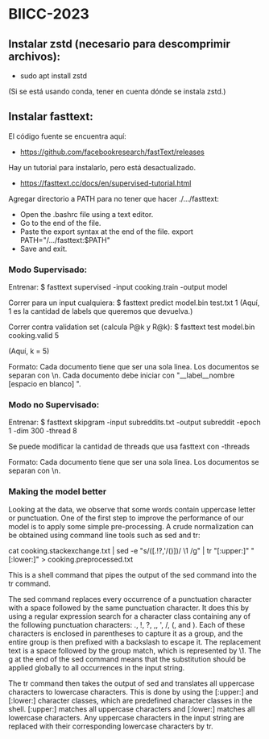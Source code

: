 # BIICC-2023

## Instalar zstd (necesario para descomprimir archivos):

- sudo apt install zstd

(Si se está usando conda, tener en cuenta dónde se instala zstd.)

## Instalar fasttext:

El código fuente se encuentra aquí:
- https://github.com/facebookresearch/fastText/releases

Hay un tutorial para instalarlo, pero está desactualizado.
- https://fasttext.cc/docs/en/supervised-tutorial.html

Agregar directorio a PATH para no tener que hacer ./.../fasttext:

- Open the .bashrc file using a text editor.
- Go to the end of the file.
- Paste the export syntax at the end of the file. 
        export PATH="/.../fasttext:$PATH"
- Save and exit.

### Modo Supervisado:

Entrenar: 
$ fasttext supervised -input cooking.train -output model

Correr para un input cualquiera:
$ fasttext predict model.bin test.txt 1
(Aquí, 1 es la cantidad de labels que queremos que devuelva.)

Correr contra validation set (calcula P@k y R@k):
$ fasttext test model.bin cooking.valid 5

(Aquí, k = 5)

Formato:
Cada documento tiene que ser una sola linea. Los documentos se separan con \n. Cada documento debe iniciar con "__label__nombre [espacio en blanco] ".


### Modo no Supervisado:

Entrenar: 
$ fasttext skipgram -input subreddits.txt -output subreddit -epoch 1 -dim 300 -thread 8


Se puede modificar la cantidad de threads que usa fasttext con -threads

Formato:
Cada documento tiene que ser una sola linea. Los documentos se separan con \n.


### Making the model better

Looking at the data, we observe that some words contain uppercase letter or punctuation. One of the first step to improve the performance of our model is to apply some simple pre-processing. A crude normalization can be obtained using command line tools such as sed and tr:

cat cooking.stackexchange.txt | sed -e "s/\([.\!?,'/()]\)/ \1 /g" | tr "[:upper:]" "[:lower:]" > cooking.preprocessed.txt

This is a shell command that pipes the output of the sed command into the tr command.

The sed command replaces every occurrence of a punctuation character with a space followed by the same punctuation character. It does this by using a regular expression search for a character class containing any of the following punctuation characters: ., !, ?, ,, ', /, (, and ). Each of these characters is enclosed in parentheses to capture it as a group, and the entire group is then prefixed with a backslash to escape it. The replacement text is a space followed by the group match, which is represented by \1. The g at the end of the sed command means that the substitution should be applied globally to all occurrences in the input string.

The tr command then takes the output of sed and translates all uppercase characters to lowercase characters. This is done by using the [:upper:] and [:lower:] character classes, which are predefined character classes in the shell. [:upper:] matches all uppercase characters and [:lower:] matches all lowercase characters. Any uppercase characters in the input string are replaced with their corresponding lowercase characters by tr.

